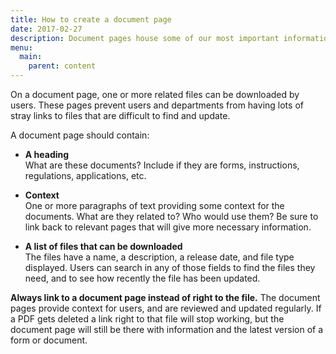 ```yaml
---
title: How to create a document page
date: 2017-02-27
description: Document pages house some of our most important information. Here’s how to use them effectively.
menu:
  main:
    parent: content
---
```


On a document page, one or more related files can be downloaded by users. These pages prevent users and departments from having lots of stray links to files that are difficult to find and update.

A document page should contain:

* **A heading**   
What are these documents? Include if they are forms, instructions, regulations, applications, etc.

* **Context**  
One or more paragraphs of text providing some context for the documents. What are they related to? Who would use them? Be sure to link back to relevant pages that will give more necessary information.

* **A list of files that can be downloaded**  
The files have a name, a description, a release date, and file type displayed. Users can search in any of those fields to find the files they need, and to see how recently the file has been updated.

**Always link to a document page instead of right to the file.** The document pages provide context for users, and are reviewed and updated regularly. If a PDF gets deleted a link right to that file will stop working, but the document page will still be there with information and the latest version of a form or document.
